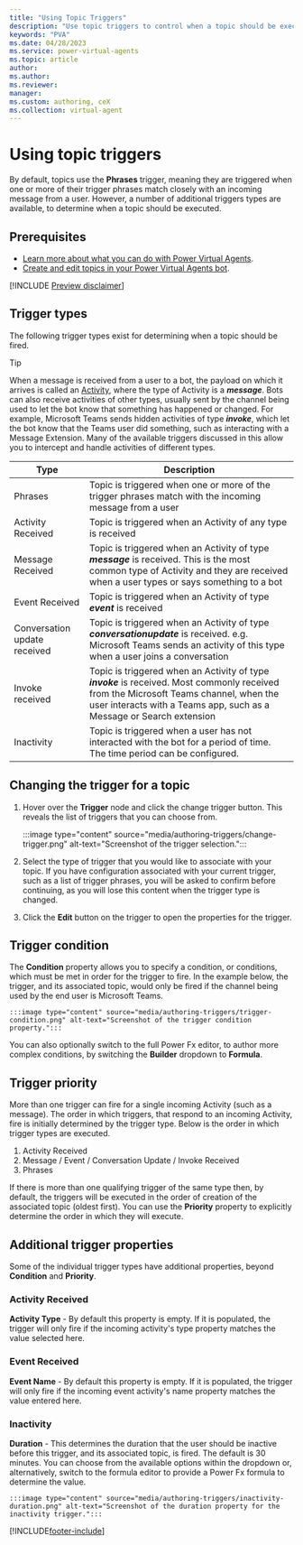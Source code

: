 ```yaml
---
title: "Using Topic Triggers"
description: "Use topic triggers to control when a topic should be executed, such as when a message or event is received by the bot."
keywords: "PVA"
ms.date: 04/28/2023
ms.service: power-virtual-agents
ms.topic: article
author: 
ms.author: 
ms.reviewer: 
manager: 
ms.custom: authoring, ceX
ms.collection: virtual-agent
---
```


# Using topic triggers

By default, topics use the **Phrases** trigger, meaning they are triggered when one or more of their trigger phrases match closely with an incoming message from a user. However, a number of additional triggers types are available, to determine when a topic should be executed.

## Prerequisites

- [Learn more about what you can do with Power Virtual Agents](fundamentals-what-is-power-virtual-agents.md).
- [Create and edit topics in your Power Virtual Agents bot](authoring-create-edit-topics.md).

[!INCLUDE [Preview disclaimer](includes/public-preview-disclaimer.md)]

## Trigger types

The following trigger types exist for determining when a topic should be fired.

> [!TIP]
> When a message is received from a user to a bot, the payload on which it arrives is called an [Activity](https://learn.microsoft.com/en-us/javascript/api/botframework-schema/activity?view=botbuilder-ts-latest), where the type of Activity is a ***message***. Bots can also receive activities of other types, usually sent by the channel being used to let the bot know that something has happened or changed. For example, Microsoft Teams sends hidden activities of type ***invoke***, which let the bot know that the Teams user did something, such as interacting with a Message Extension. Many of the available triggers discussed in this allow you to intercept and handle activities of different types.

<!-- best viewed without wordwrap -->
| Type     | Description                                                                                                                                |
| -------- | ------------------------------------------------------------------------------------------------------------------------------------------ |
| Phrases   | Topic is triggered when one or more of the trigger phrases match with the incoming message from a user |
| Activity Received  | Topic is triggered when an Activity of any type is received |
| Message Received   | Topic is triggered when an Activity of type ***message*** is received. This is the most common type of Activity and they are received when a user types or says something to a bot |
| Event Received    | Topic is triggered when an Activity of type ***event*** is received |
| Conversation update received   | Topic is triggered when an Activity of type ***conversationupdate*** is received. e.g. Microsoft Teams sends an activity of this type when a user joins a conversation |
| Invoke received | Topic is triggered when an Activity of type ***invoke*** is received. Most commonly received from the Microsoft Teams channel, when the user interacts with a Teams app, such as a Message or Search extension |
| Inactivity   | Topic is triggered when a user has not interacted with the bot for a period of time. The time period can be configured. |

## Changing the trigger for a topic

1. Hover over the **Trigger** node and click the change trigger button. This reveals the list of triggers that you can choose from.

    :::image type="content" source="media/authoring-triggers/change-trigger.png" alt-text="Screenshot of the trigger selection.":::

1. Select the type of trigger that you would like to associate with your topic. If you have configuration associated with your current trigger, such as a list of trigger phrases, you will be asked to confirm before continuing, as you will lose this content when the trigger type is changed.

1. Click the **Edit** button on the trigger to open the properties for the trigger.

## Trigger condition

The **Condition** property allows you to specify a condition, or conditions, which must be met in order for the trigger to fire. In the example below, the trigger, and its associated topic, would only be fired if the channel being used by the end user is Microsoft Teams.

    :::image type="content" source="media/authoring-triggers/trigger-condition.png" alt-text="Screenshot of the trigger condition property.":::

You can also optionally switch to the full Power Fx editor, to author more complex conditions, by switching the **Builder** dropdown to **Formula**.

## Trigger priority

More than one trigger can fire for a single incoming Activity (such as a message). The order in which triggers, that respond to an incoming Activity, fire is initially determined by the trigger type. Below is the order in which trigger types are executed.

1. Activity Received
2. Message / Event / Conversation Update / Invoke Received
3. Phrases

If there is more than one qualifying trigger of the same type then, by default, the triggers will be executed in the order of creation of the associated topic (oldest first). You can use the **Priority** property to explicitly determine the order in which they will execute.

## Additional trigger properties

Some of the individual trigger types have additional properties, beyond **Condition** and **Priority**.

### Activity Received

**Activity Type** - By default this property is empty. If it is populated, the trigger will only fire if the incoming activity's type property matches the value selected here.

### Event Received

**Event Name** - By default this property is empty. If it is populated, the trigger will only fire if the incoming event activity's name property matches the value entered here.

### Inactivity

**Duration** - This determines the duration that the user should be inactive before this trigger, and its associated topic, is fired. The default is 30 minutes. You can choose from the available options within the dropdown or, alternatively, switch to the formula editor to provide a Power Fx formula to determine the value.

    :::image type="content" source="media/authoring-triggers/inactivity-duration.png" alt-text="Screenshot of the duration property for the inactivity trigger.":::

[!INCLUDE[footer-include](includes/footer-banner.md)]
